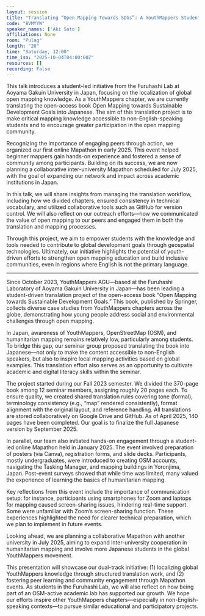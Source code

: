 ```yaml
---
layout: session
title: "Translating “Open Mapping Towards SDGs”: A YouthMappers Student Project from Furuhashi Lab, Japan"
code: "8VMYYW"
speaker_names: ['Aki Sato']
affiliations: None
room: "Pulag"
length: "20"
time: "Saturday, 12:00"
time_iso: "2025-10-04T04:00:00Z"
resources: []
recording: False
---
```


This talk introduces a student-led initiative from the Furuhashi Lab at Aoyama Gakuin University in Japan, focusing on the localization of global open mapping knowledge. As a YouthMappers chapter, we are currently translating the open-access book Open Mapping towards Sustainable Development Goals into Japanese. The aim of this translation project is to make critical mapping knowledge accessible to non-English-speaking students and to encourage greater participation in the open mapping community.

Recognizing the importance of engaging peers through action, we organized our first online Mapathon in early 2025. This event helped beginner mappers gain hands-on experience and fostered a sense of community among participants. Building on its success, we are now planning a collaborative inter-university Mapathon scheduled for July 2025, with the goal of expanding our network and impact across academic institutions in Japan.

In this talk, we will share insights from managing the translation workflow, including how we divided chapters, ensured consistency in technical vocabulary, and utilized collaborative tools such as GitHub for version control. We will also reflect on our outreach efforts—how we communicated the value of open mapping to our peers and engaged them in both the translation and mapping processes.

Through this project, we aim to empower students with the knowledge and tools needed to contribute to global development goals through geospatial technologies. Ultimately, our initiative highlights the potential of youth-driven efforts to strengthen open mapping education and build inclusive communities, even in regions where English is not the primary language.

<hr>

Since October 2023, YouthMappers AGU—based at the Furuhashi Laboratory of Aoyama Gakuin University in Japan—has been leading a student-driven translation project of the open-access book “Open Mapping towards Sustainable Development Goals.” This book, published by Springer, collects diverse case studies from YouthMappers chapters across the globe, demonstrating how young people address social and environmental challenges through open mapping.

In Japan, awareness of YouthMappers, OpenStreetMap (OSM), and humanitarian mapping remains relatively low, particularly among students. To bridge this gap, our seminar group proposed translating the book into Japanese—not only to make the content accessible to non-English speakers, but also to inspire local mapping activities based on global examples. This translation effort also serves as an opportunity to cultivate academic and digital literacy skills within the seminar.

The project started during our Fall 2023 semester. We divided the 370-page book among 12 seminar members, assigning roughly 20 pages each. To ensure quality, we created shared translation rules covering tone (formal), terminology consistency (e.g., “map” rendered consistently), format alignment with the original layout, and reference handling. All translations are stored collaboratively on Google Drive and GitHub. As of April 2025, 140 pages have been completed. Our goal is to finalize the full Japanese version by September 2025.

In parallel, our team also initiated hands-on engagement through a student-led online Mapathon held in January 2025. The event involved preparation of posters (via Canva), registration forms, and slide decks. Participants, mostly undergraduates, were introduced to creating OSM accounts, navigating the Tasking Manager, and mapping buildings in Yoronjima, Japan. Post-event surveys showed that while time was limited, many valued the experience of learning the basics of humanitarian mapping.

Key reflections from this event include the importance of communication setup: for instance, participants using smartphones for Zoom and laptops for mapping caused screen-sharing issues, hindering real-time support. Some were unfamiliar with Zoom’s screen-sharing function. These experiences highlighted the need for clearer technical preparation, which we plan to implement in future events.

Looking ahead, we are planning a collaborative Mapathon with another university in July 2025, aiming to expand inter-university cooperation in humanitarian mapping and involve more Japanese students in the global YouthMappers movement.

This presentation will showcase our dual-track initiative: (1) localizing global YouthMappers knowledge through structured translation work, and (2) fostering peer learning and community engagement through Mapathon events. As students in the Furuhashi Lab, we will also reflect on how being part of an OSM-active academic lab has supported our growth. We hope our efforts inspire other YouthMappers chapters—especially in non-English-speaking contexts—to pursue similar educational and participatory projects.

